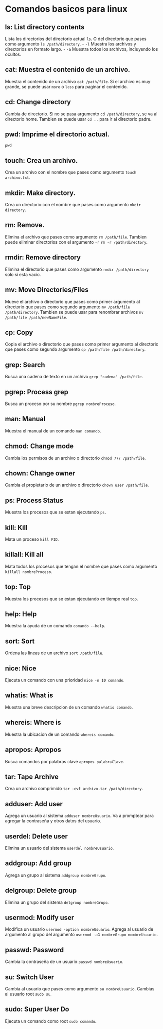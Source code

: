 # Comandos basicos para linux

## ls: List directory contents
Lista los directorios del directorio actual `ls`. O del directorio que pases como argumento `ls /path/directory`.
    - `-l` Muestra los archivos y directorios en formato largo.
    - `-a` Muestra todos los archivos, incluyendo los ocultos.

## cat: Muestra el contenido de un archivo.
Muestra el contenido de un archivo `cat /path/file`. Si el archivo es muy grande, se puede usar `more` o `less` para paginar el contenido.

## cd: Change directory
Cambia de directorio. Si no se pasa argumento `cd /path/directory`, se va al directorio home. Tambien se puede usar `cd ..` para ir al directorio padre.
## pwd: Imprime el directorio actual.
`pwd`

## touch: Crea un archivo.
Crea un archivo con el nombre que pases como argumento `touch archivo.txt`.

## mkdir: Make directory.
Crea un directorio con el nombre que pases como argumento `mkdir directory`.

## rm: Remove.
Elimina el archivo que pases como argumento `rm /path/file`.
Tambien puede eliminar directorios con el argumento `-r` `rm -r /path/directory`.

## rmdir: Remove directory
Elimina el directorio que pases como argumento `rmdir /path/directory` solo si esta vacio.

## mv: Move Directories/Files
Mueve el archivo o directorio que pases como primer argumento al directorio que pases como segundo argumento `mv /path/file /path/directory`.
Tambien se puede usar para renombrar archivos `mv /path/file /path/newNameFile`.

## cp: Copy
Copia el archivo o directorio que pases como primer argumento al directorio que pases como segundo argumento `cp /path/file /path/directory`.

## grep: Search
Busca una cadena de texto en un archivo `grep "cadena" /path/file`.

## pgrep: Process grep
Busca un proceso por su nombre `pgrep nombreProceso`.

## man: Manual
Muestra el manual de un comando `man comando`.

## chmod: Change mode
Cambia los permisos de un archivo o directorio `chmod 777 /path/file`.

## chown: Change owner
Cambia el propietario de un archivo o directorio `chown user /path/file`.

## ps: Process Status
Muestra los procesos que se estan ejecutando `ps`.

## kill: Kill
Mata un proceso `kill PID`.

## killall: Kill all
Mata todos los procesos que tengan el nombre que pases como argumento `killall nombreProceso`.

## top: Top
Muestra los procesos que se estan ejecutando en tiempo real `top`.

## help: Help
Muestra la ayuda de un comando `comando --help`.

## sort: Sort
Ordena las lineas de un archivo `sort /path/file`.

## nice: Nice
Ejecuta un comando con una prioridad `nice -n 10 comando`.

## whatis: What is
Muestra una breve descripcion de un comando `whatis comando`.

## whereis: Where is
Muestra la ubicacion de un comando `whereis comando`.

## apropos: Apropos
Busca comandos por palabras clave `apropos palabraClave`.

## tar: Tape Archive
Crea un archivo comprimido `tar -cvf archivo.tar /path/directory`.

## adduser: Add user
Agrega un usuario al sistema `adduser nombreUsuario`.
Va a promptear para agregar la contraseña y otros datos del usuario.

## userdel: Delete user
Elimina un usuario del sistema `userdel nombreUsuario`.

## addgroup: Add group
Agrega un grupo al sistema `addgroup nombreGrupo`.

## delgroup: Delete group
Elimina un grupo del sistema `delgroup nombreGrupo`.

## usermod: Modify user
Modifica un usuario `usermod -option nombreUsuario`.
Agrega al usuario de argumento al grupo del argumento `usermod -aG nombreGrupo nombreUsuario`.

## passwd: Password
Cambia la contraseña de un usuario `passwd nombreUsuario`.

## su: Switch User
Cambia al usuario que pases como argumento `su nombreUsuario`.
Cambias al usuario root `sudo su`.

## sudo: Super User Do
Ejecuta un comando como root `sudo comando`.

